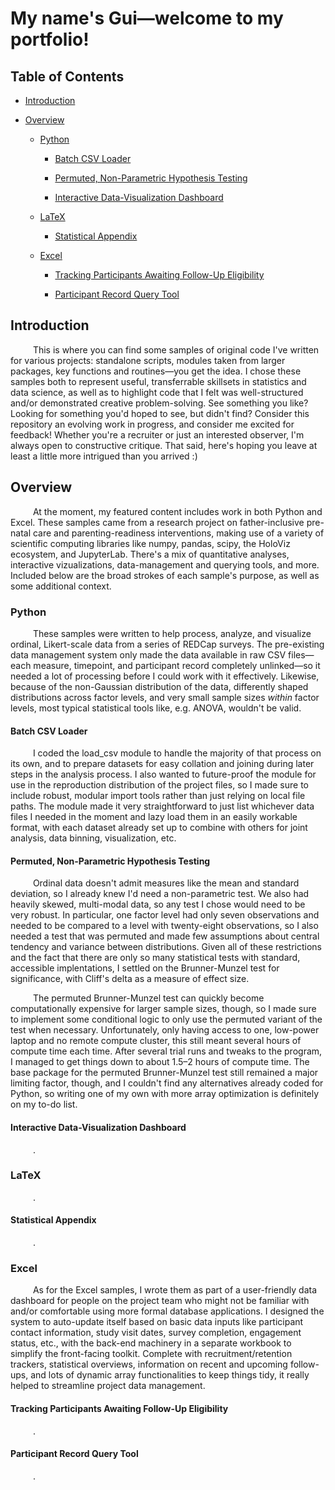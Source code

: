 # My name's Gui—welcome to my portfolio!

## Table of Contents

- [Introduction](https://github.com/galguibra/galguibra/blob/main/README.md#introduction)

- [Overview](https://github.com/galguibra/galguibra/blob/main/README.md#overview)

    - [Python](https://github.com/galguibra/galguibra/blob/main/README.md#python)
 
        - [Batch CSV Loader](https://github.com/galguibra/galguibra/blob/main/README.md#batch-csv-loader)
     
        - [Permuted, Non-Parametric Hypothesis Testing](https://github.com/galguibra/galguibra/blob/main/README.md#permuted-non-parametric-hypothesis-testing)
     
        - [Interactive Data-Visualization Dashboard](https://github.com/galguibra/galguibra/blob/main/README.md#interactive-data-visualization-dashboard)
     
    - [LaTeX](https://github.com/galguibra/galguibra/blob/main/README.md#latex)
 
        - [Statistical Appendix](https://github.com/galguibra/galguibra/blob/main/README.md#statistical-appendix)

    - [Excel](https://github.com/galguibra/galguibra/blob/main/README.md#excel)
 
        - [Tracking Participants Awaiting Follow-Up Eligibility](https://github.com/galguibra/galguibra/blob/main/README.md#tracking-participants-awaiting-follow-up-eligibility)
     
        - [Participant Record Query Tool](https://github.com/galguibra/galguibra/blob/main/README.md#participant-record-query-tool)

       


## Introduction

&emsp; &emsp; This is where you can find some samples of original code I've written for various projects: standalone scripts, modules taken from larger packages, key functions and routines—you 
get the idea. I chose these samples both to represent useful, transferrable skillsets in statistics and data science, as well as to highlight code that I felt was well-structured and/or 
demonstrated creative problem-solving. See something you like? Looking for something you'd hoped to see, but didn't find? Consider this repository an evolving work in progress, and consider me 
excited for feedback! Whether you're a recruiter or just an interested observer, I'm always open to constructive critique. That said, here's hoping you leave at least a little more intrigued 
than you arrived :)


## Overview

&emsp; &emsp; At the moment, my featured content includes work in both Python and Excel. These samples came from a research project on father-inclusive pre-natal care and parenting-readiness 
interventions, making use of a variety of scientific computing libraries like numpy, pandas, scipy, the HoloViz ecosystem, and JupyterLab. There's a mix of quantitative analyses, interactive 
vizualizations, data-management and querying tools, and more. Included below are the broad strokes of each sample's purpose, as well as some additional context.


### Python

&emsp; &emsp; These samples were written to help process, analyze, and visualize ordinal, Likert-scale data from a series of REDCap surveys. The pre-existing data management system only made the 
data available in raw CSV files—each measure, timepoint, and participant record completely unlinked—so it needed a lot of processing before I could work with it effectively. Likewise, because of 
the non-Gaussian distribution of the data, differently shaped distributions across factor levels, and very small sample sizes *within* factor levels, most typical statistical tools like, e.g. 
ANOVA, wouldn't be valid. 


#### Batch CSV Loader

&emsp; &emsp; I coded the load_csv module to handle the majority of that process on its own, and to prepare datasets for easy collation and joining during later steps in the analysis process. I 
also wanted to future-proof the module for use in the reproduction distribution of the project files, so I made sure to include robust, modular import tools rather than just relying on local 
file paths. The module made it very straightforward to just list whichever data files I needed in the moment and lazy load them in an easily workable format, with each dataset already set up to 
combine with others for joint analysis, data binning, visualization, etc.


#### Permuted, Non-Parametric Hypothesis Testing

&emsp; &emsp; Ordinal data doesn't admit measures like the mean and standard deviation, so I already knew I'd need a non-parametric test. We also had heavily skewed, multi-modal data, so any 
test I chose would need to be very robust. In particular, one factor level had only seven observations and needed to be compared to a level with twenty-eight observations, so I also needed a 
test that was permuted and made few assumptions about central tendency and variance between distributions. Given all of these restrictions and the fact that there are only so many statistical 
tests with standard, accessible implentations, I settled on the Brunner-Munzel test for significance, with Cliff's delta as a measure of effect size. 

&emsp; &emsp; The permuted Brunner-Munzel test can quickly become computationally expensive for larger sample sizes, though, so I made sure to implement some conditional logic to only use the 
permuted variant of the test when necessary. Unfortunately, only having access to one, low-power laptop and no remote compute cluster, this still meant several hours of compute time each time. 
After several trial runs and tweaks to the program, I managed to get things down to about 1.5–2 hours of compute time. The base package for the permuted Brunner-Munzel test still remained a 
major limiting factor, though, and I couldn't find any alternatives already coded for Python, so writing one of my own with more array optimization is definitely on my to-do list.


#### Interactive Data-Visualization Dashboard

&emsp; &emsp; .


### LaTeX

&emsp; &emsp; .


#### Statistical Appendix

&emsp; &emsp; .


### Excel

&emsp; &emsp; As for the Excel samples, I wrote them as part of a user-friendly data dashboard for people on the project team who might not be familiar with and/or comfortable using more formal 
database applications. I designed the system to auto-update itself based on basic data inputs like participant contact information, study visit dates, survey completion, engagement status, etc., 
with the back-end machinery in a separate workbook to simplify the front-facing toolkit. Complete with recruitment/retention trackers, statistical overviews, information on recent and upcoming 
follow-ups, and lots of dynamic array functionalities to keep things tidy, it really helped to streamline project data management.


#### Tracking Participants Awaiting Follow-Up Eligibility

&emsp; &emsp; .


#### Participant Record Query Tool

&emsp; &emsp; .

